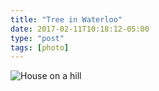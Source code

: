 ```yaml
---
title: "Tree in Waterloo"
date: 2017-02-11T10:18:12-05:00
type: "post"
tags: [photo]
---
```

![House on a hill](/images/gallery/tree-veins.jpg)